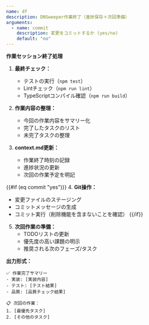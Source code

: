 ```yaml
---
name: df
description: DNSweeper作業終了（進捗保存＋次回準備）
arguments:
  - name: commit
    description: 変更をコミットするか (yes/no)
    default: "no"
---
```


**作業セッション終了処理**

1. **最終チェック：**
   - テストの実行（`npm test`）
   - Lintチェック（`npm run lint`）
   - TypeScriptコンパイル確認（`npm run build`）

2. **作業内容の整理：**
   - 今回の作業内容をサマリー化
   - 完了したタスクのリスト
   - 未完了タスクの整理

3. **context.md更新：**
   - 作業終了時刻の記録
   - 進捗状況の更新
   - 次回の作業予定を明記

{{#if (eq commit "yes")}}
4. **Git操作：**
   - 変更ファイルのステージング
   - コミットメッセージの生成
   - コミット実行（削除機能を含まないことを確認）
{{/if}}

5. **次回作業の準備：**
   - TODOリストの更新
   - 優先度の高い課題の明示
   - 推奨される次のフェーズ/タスク

**出力形式：**
```
✅ 作業完了サマリー
- 実装: [実装内容]
- テスト: [テスト結果]
- 品質: [品質チェック結果]

📋 次回の作業：
1. [最優先タスク]
2. [その他のタスク]
```